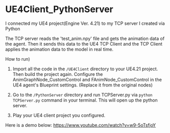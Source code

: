 # UE4Client_PythonServer
I connected my UE4 project(Engine Ver. 4.21) to my TCP server I created via Python

The TCP server reads the 'test_anim.npy' file and gets the animation data of the agent.
Then it sends this data to the UE4 TCP Client and the TCP Client applies the animation data to the model in real time.

How to run)
1. Import all the code in the ```/UE4Client``` directory to your UE4.21 project. Then build the project again. Configure the AnimGraphNode_CustomControl and FAnimNode_CustomControl in the UE4 agent's Blueprint settings. (Replace it from the original nodes)

2. Go to the ```/PythonServer``` directory and run TCPServer.py via ```python TCPServer.py``` command in your terminal. This will open up the python server.

3. Play your UE4 client project you configured.

Here is a demo below:
https://www.youtube.com/watch?v=w9-5oTsfjoY

